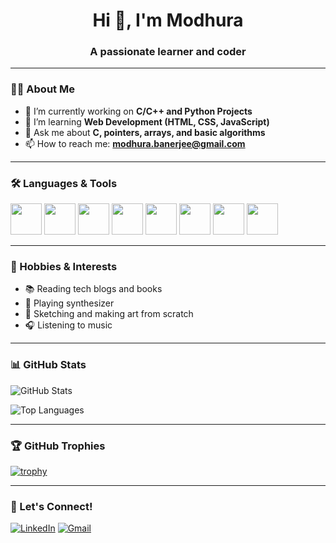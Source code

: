 <h1 align="center">Hi 👋, I'm Modhura</h1>
<h3 align="center">A passionate learner and coder</h3>

---

### 🧑‍💻 About Me

- 🔭 I’m currently working on **C/C++ and Python Projects**
- 🌱 I’m learning **Web Development (HTML, CSS, JavaScript)**
- 💬 Ask me about **C, pointers, arrays, and basic algorithms**
- 📫 How to reach me: **modhura.banerjee@gmail.com**

---

### 🛠️ Languages & Tools

<p align="left">
  <img src="https://cdn.jsdelivr.net/gh/devicons/devicon/icons/c/c-original.svg" width="50" height="50"/>
  <img src="https://cdn.jsdelivr.net/gh/devicons/devicon/icons/python/python-original.svg" width="50" height="50"/>
  <img src="https://cdn.jsdelivr.net/gh/devicons/devicon/icons/html5/html5-original.svg" width="50" height="50"/>
  <img src="https://cdn.jsdelivr.net/gh/devicons/devicon/icons/css3/css3-original.svg" width="50" height="50"/>
  <img src="https://cdn.jsdelivr.net/gh/devicons/devicon/icons/git/git-original.svg" width="50" height="50"/>
  <img src="https://cdn.jsdelivr.net/gh/devicons/devicon/icons/vscode/vscode-original.svg" width="50" height="50"/>
  <img src="https://cdn.jsdelivr.net/gh/devicons/devicon/icons/javascript/javascript-original.svg" width="50" height="50"/>
<img src="https://cdn.jsdelivr.net/gh/devicons/devicon/icons/github/github-original.svg" width="50" height="50"/>

</p>

---


### 🎨 Hobbies & Interests

- 📚 Reading tech blogs and books  
- 🎹 Playing synthesizer  
- 🎨 Sketching and making art from scratch 
- 🎧 Listening to music
---

   





 ### 📊 GitHub Stats

<!-- GitHub Stats Card -->
![GitHub Stats](https://github-readme-stats.vercel.app/api?username=Modhura002&show_icons=true&theme=gruvbox&hide=prs,issues)

<!-- Top Languages Used -->
![Top Languages](https://github-readme-stats.vercel.app/api/top-langs/?username=Modhura002&layout=compact&theme=gruvbox)

 


---

### 🏆 GitHub Trophies

[![trophy](https://github-profile-trophy.vercel.app/?username=Modhura002&theme=onedark)](https://github.com/ryo-ma/github-profile-trophy)

---

### 🔗 Let's Connect!

 [![LinkedIn](https://img.shields.io/badge/LinkedIn-blue?style=flat&logo=linkedin&logoColor=white)](https://www.linkedin.com/in/YOUR-LINKEDIN-HERE)
 [![Gmail](https://img.shields.io/badge/Gmail-red?style=flat&logo=gmail&logoColor=white)](mailto:modhurabanerjee002@gmail.com)



